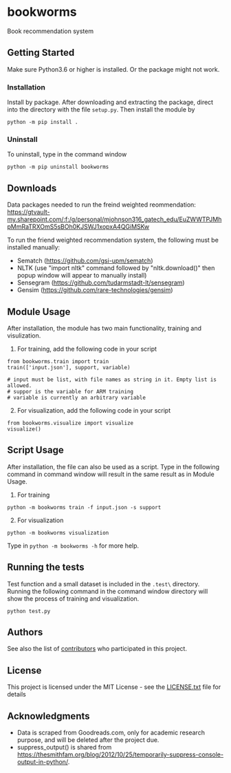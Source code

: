 # bookworms

Book recommendation system

## Getting Started

Make sure Python3.6 or higher is installed. Or the package might not work.

### Installation

Install by package. After downloading and extracting the package, direct into the directory with the file `setup.py`. Then install the module by

```A 
python -m pip install .
```


### Uninstall

To uninstall, type in the command window

```
python -m pip uninstall bookworms
```

## Downloads

Data packages needed to run the freind weighted reommendation:
https://gtvault-my.sharepoint.com/:f:/g/personal/mjohnson316_gatech_edu/EuZWWTPJMhpMmRaTRXOmS5sBOh0KJSWJ1xopxA4QGiMSKw


To run the friend weighted recommendation system, the following must be installed manually:
- Sematch (https://github.com/gsi-upm/sematch)
- NLTK (use "import nltk" command followed by "nltk.download()" then popup window will appear to manually install)
- Sensegram (https://github.com/tudarmstadt-lt/sensegram)
- Gensim (https://github.com/rare-technologies/gensim)

## Module Usage

After installation, the module has two main functionality, training and visulization. 

1. For training, add the following code in your script

```
from bookworms.train import train
train(['input.json'], support, variable) 

# input must be list, with file names as string in it. Empty list is allowed.
# suppor is the variable for ARM training
# variable is currently an arbitrary variable
```

2. For visualization, add the following code in your script

```
from bookworms.visualize import visualize
visualize()
```

## Script Usage

After installation, the file can also be used as a script. Type in the following command in command window will result in the same result as in Module Usage.

1. For training
```
python -m bookworms train -f input.json -s support
```

2. For visualization
```
python -m bookworms visualization
```

Type in `python -m bookworms -h` for more help.

## Running the tests

Test function and a small dataset is included in the `.test\` directory. Running the following command in the command window directory will show the process of training and visualization.

```
python test.py
```

## Authors

See also the list of [contributors](https://github.gatech.edu/hlu82/bookworms/settings/collaboration) who participated in this project.

## License

This project is licensed under the MIT License - see the [LICENSE.txt](LICENSE.txt) file for details

## Acknowledgments

* Data is scraped from Goodreads.com, only for academic research purpose, and will be deleted after the project due.
* suppress_output() is shared from https://thesmithfam.org/blog/2012/10/25/temporarily-suppress-console-output-in-python/.

